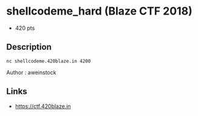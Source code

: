 # shellcodeme_hard (Blaze CTF 2018)
* 420 pts

## Description
>>>
`nc shellcodeme.420blaze.in 4200`

Author : aweinstock
>>>

## Links
* https://ctf.420blaze.in
